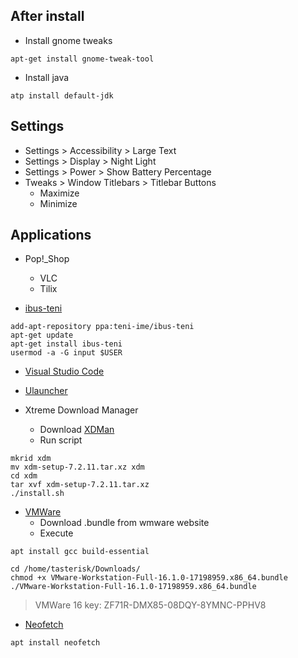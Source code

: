## After install
- Install gnome tweaks
```console
apt-get install gnome-tweak-tool
```

- Install java
```console
atp install default-jdk
```

## Settings

- Settings > Accessibility > Large Text
- Settings > Display > Night Light
- Settings > Power > Show Battery Percentage
- Tweaks > Window Titlebars > Titlebar Buttons
  - Maximize
  - Minimize

## Applications
- Pop!_Shop
  - VLC
  - Tilix

- [ibus-teni](https://github.com/teni-ime/ibus-teni)
```console
add-apt-repository ppa:teni-ime/ibus-teni
apt-get update
apt-get install ibus-teni
usermod -a -G input $USER
```

- [Visual Studio Code](https://code.visualstudio.com/download)

- [Ulauncher](https://ulauncher.io/)

- Xtreme Download Manager

  - Download [XDMan](http://xdman.sourceforge.net/#downloads)
  - Run script
```console
mkrid xdm
mv xdm-setup-7.2.11.tar.xz xdm
cd xdm
tar xvf xdm-setup-7.2.11.tar.xz
./install.sh
```

- [VMWare](https://www.vmware.com/products/workstation-pro/workstation-pro-evaluation.html)
  - Download .bundle from wmware website
  - Execute
```console
apt install gcc build-essential

cd /home/tasterisk/Downloads/
chmod +x VMware-Workstation-Full-16.1.0-17198959.x86_64.bundle
./VMware-Workstation-Full-16.1.0-17198959.x86_64.bundle
```
> VMWare 16 key: ZF71R-DMX85-08DQY-8YMNC-PPHV8

- [Neofetch](https://github.com/dylanaraps/neofetch)
```console
apt install neofetch
```
